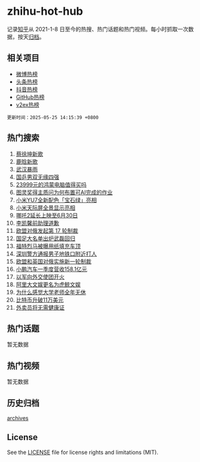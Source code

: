 # zhihu-hot-hub

记录[知乎](https://www.zhihu.com/)从 2021-1-8 日至今的热搜、热门话题和热门视频。每小时抓取一次数据，按天[归档](archives)。

## 相关项目

- [微博热榜](https://github.com/lonnyzhang423/weibo-hot-hub)
- [头条热榜](https://github.com/lonnyzhang423/toutiao-hot-hub)
- [抖音热榜](https://github.com/lonnyzhang423/douyin-hot-hub)
- [GitHub热榜](https://github.com/lonnyzhang423/github-hot-hub)
- [v2ex热榜](https://github.com/lonnyzhang423/v2ex-hot-hub)


`更新时间：2025-05-25 14:15:39 +0800`

## 热门搜索

1. [蔡徐坤新歌](https://www.zhihu.com/search?q=%E8%94%A1%E5%BE%90%E5%9D%A4%E6%96%B0%E6%AD%8C)
1. [鹿晗新歌](https://www.zhihu.com/search?q=%E9%B9%BF%E6%99%97%E6%96%B0%E6%AD%8C)
1. [武汉暴雨](https://www.zhihu.com/search?q=%E6%AD%A6%E6%B1%89%E6%9A%B4%E9%9B%A8)
1. [国乒男双无缘四强](https://www.zhihu.com/search?q=%E5%9B%BD%E4%B9%92%E7%94%B7%E5%8F%8C%E6%97%A0%E7%BC%98%E5%9B%9B%E5%BC%BA)
1. [23999元的鸿蒙电脑值得买吗](https://www.zhihu.com/search?q=23999%E5%85%83%E7%9A%84%E9%B8%BF%E8%92%99%E7%94%B5%E8%84%91%E5%80%BC%E5%BE%97%E4%B9%B0%E5%90%97)
1. [图灵奖得主质问为何布置可AI完成的作业](https://www.zhihu.com/search?q=%E5%9B%BE%E7%81%B5%E5%A5%96%E5%BE%97%E4%B8%BB%E8%B4%A8%E9%97%AE%E4%B8%BA%E4%BD%95%E5%B8%83%E7%BD%AE%E5%8F%AFAI%E5%AE%8C%E6%88%90%E7%9A%84%E4%BD%9C%E4%B8%9A)
1. [小米YU7全新配色「宝石绿」亮相](https://www.zhihu.com/search?q=%E5%B0%8F%E7%B1%B3YU7%E5%85%A8%E6%96%B0%E9%85%8D%E8%89%B2%E3%80%8C%E5%AE%9D%E7%9F%B3%E7%BB%BF%E3%80%8D%E4%BA%AE%E7%9B%B8)
1. [小米天际屏全景显示亮相](https://www.zhihu.com/search?q=%E5%B0%8F%E7%B1%B3%E5%A4%A9%E9%99%85%E5%B1%8F%E5%85%A8%E6%99%AF%E6%98%BE%E7%A4%BA%E4%BA%AE%E7%9B%B8)
1. [哪吒2延长上映至6月30日](https://www.zhihu.com/search?q=%E5%93%AA%E5%90%922%E5%BB%B6%E9%95%BF%E4%B8%8A%E6%98%A0%E8%87%B36%E6%9C%8830%E6%97%A5)
1. [李凯馨前助理道歉](https://www.zhihu.com/search?q=%E6%9D%8E%E5%87%AF%E9%A6%A8%E5%89%8D%E5%8A%A9%E7%90%86%E9%81%93%E6%AD%89)
1. [欧盟对俄发起第 17 轮制裁](https://www.zhihu.com/search?q=%E6%AC%A7%E7%9B%9F%E5%AF%B9%E4%BF%84%E5%8F%91%E8%B5%B7%E7%AC%AC%2017%20%E8%BD%AE%E5%88%B6%E8%A3%81)
1. [国足大名单出炉武磊回归](https://www.zhihu.com/search?q=%E5%9B%BD%E8%B6%B3%E5%A4%A7%E5%90%8D%E5%8D%95%E5%87%BA%E7%82%89%E6%AD%A6%E7%A3%8A%E5%9B%9E%E5%BD%92)
1. [福特烈马被曝用纸填充车顶](https://www.zhihu.com/search?q=%E7%A6%8F%E7%89%B9%E7%83%88%E9%A9%AC%E8%A2%AB%E6%9B%9D%E7%94%A8%E7%BA%B8%E5%A1%AB%E5%85%85%E8%BD%A6%E9%A1%B6)
1. [深圳警方通报男子地铁口附近打人](https://www.zhihu.com/search?q=%E6%B7%B1%E5%9C%B3%E8%AD%A6%E6%96%B9%E9%80%9A%E6%8A%A5%E7%94%B7%E5%AD%90%E5%9C%B0%E9%93%81%E5%8F%A3%E9%99%84%E8%BF%91%E6%89%93%E4%BA%BA)
1. [欧盟和英国对俄实施新一轮制裁](https://www.zhihu.com/search?q=%E6%AC%A7%E7%9B%9F%E5%92%8C%E8%8B%B1%E5%9B%BD%E5%AF%B9%E4%BF%84%E5%AE%9E%E6%96%BD%E6%96%B0%E4%B8%80%E8%BD%AE%E5%88%B6%E8%A3%81)
1. [小鹏汽车一季度营收158.1亿元](https://www.zhihu.com/search?q=%E5%B0%8F%E9%B9%8F%E6%B1%BD%E8%BD%A6%E4%B8%80%E5%AD%A3%E5%BA%A6%E8%90%A5%E6%94%B6158.1%E4%BA%BF%E5%85%83)
1. [以军向外交使团开火](https://www.zhihu.com/search?q=%E4%BB%A5%E5%86%9B%E5%90%91%E5%A4%96%E4%BA%A4%E4%BD%BF%E5%9B%A2%E5%BC%80%E7%81%AB)
1. [阿里大文娱更名为虎鲸文娱](https://www.zhihu.com/search?q=%E9%98%BF%E9%87%8C%E5%A4%A7%E6%96%87%E5%A8%B1%E6%9B%B4%E5%90%8D%E4%B8%BA%E8%99%8E%E9%B2%B8%E6%96%87%E5%A8%B1)
1. [为什么感觉大学老师全年无休](https://www.zhihu.com/search?q=%E4%B8%BA%E4%BB%80%E4%B9%88%E6%84%9F%E8%A7%89%E5%A4%A7%E5%AD%A6%E8%80%81%E5%B8%88%E5%85%A8%E5%B9%B4%E6%97%A0%E4%BC%91)
1. [比特币升破11万美元](https://www.zhihu.com/search?q=%E6%AF%94%E7%89%B9%E5%B8%81%E5%8D%87%E7%A0%B411%E4%B8%87%E7%BE%8E%E5%85%83)
1. [外卖员将无需健康证](https://www.zhihu.com/search?q=%E5%A4%96%E5%8D%96%E5%91%98%E5%B0%86%E6%97%A0%E9%9C%80%E5%81%A5%E5%BA%B7%E8%AF%81)

## 热门话题

暂无数据

## 热门视频

暂无数据

## 历史归档

[archives](archives)

## License

See the [LICENSE](LICENSE) file for license rights and limitations (MIT).
